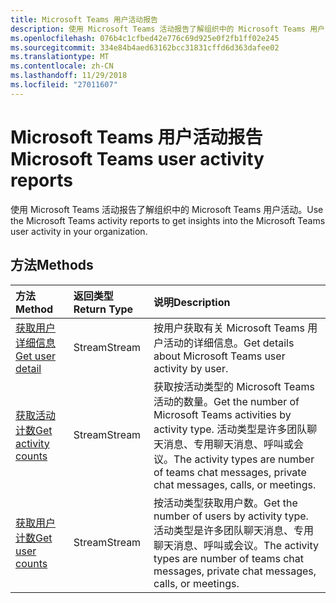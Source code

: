 ```yaml
---
title: Microsoft Teams 用户活动报告
description: 使用 Microsoft Teams 活动报告了解组织中的 Microsoft Teams 用户活动。
ms.openlocfilehash: 076b4c1cfbed42e776c69d925e0f2fb1ff02e245
ms.sourcegitcommit: 334e84b4aed63162bcc31831cffd6d363dafee02
ms.translationtype: MT
ms.contentlocale: zh-CN
ms.lasthandoff: 11/29/2018
ms.locfileid: "27011607"
---
```

# <a name="microsoft-teams-user-activity-reports"></a><span data-ttu-id="b53f9-103">Microsoft Teams 用户活动报告</span><span class="sxs-lookup"><span data-stu-id="b53f9-103">Microsoft Teams user activity reports</span></span>

<span data-ttu-id="b53f9-104">使用 Microsoft Teams 活动报告了解组织中的 Microsoft Teams 用户活动。</span><span class="sxs-lookup"><span data-stu-id="b53f9-104">Use the Microsoft Teams activity reports to get insights into the Microsoft Teams user activity in your organization.</span></span>

## <a name="methods"></a><span data-ttu-id="b53f9-105">方法</span><span class="sxs-lookup"><span data-stu-id="b53f9-105">Methods</span></span>

| <span data-ttu-id="b53f9-106">方法</span><span class="sxs-lookup"><span data-stu-id="b53f9-106">Method</span></span>                                   | <span data-ttu-id="b53f9-107">返回类型</span><span class="sxs-lookup"><span data-stu-id="b53f9-107">Return Type</span></span> | <span data-ttu-id="b53f9-108">说明</span><span class="sxs-lookup"><span data-stu-id="b53f9-108">Description</span></span>                              |
| :--------------------------------------- | :---------- | :--------------------------------------- |
| [<span data-ttu-id="b53f9-109">获取用户详细信息</span><span class="sxs-lookup"><span data-stu-id="b53f9-109">Get user detail</span></span>](../api/reportroot-getteamsuseractivityuserdetail.md) | <span data-ttu-id="b53f9-110">Stream</span><span class="sxs-lookup"><span data-stu-id="b53f9-110">Stream</span></span>      | <span data-ttu-id="b53f9-111">按用户获取有关 Microsoft Teams 用户活动的详细信息。</span><span class="sxs-lookup"><span data-stu-id="b53f9-111">Get details about Microsoft Teams user activity by user.</span></span> |
| [<span data-ttu-id="b53f9-112">获取活动计数</span><span class="sxs-lookup"><span data-stu-id="b53f9-112">Get activity counts</span></span>](../api/reportroot-getteamsuseractivitycounts.md) | <span data-ttu-id="b53f9-113">Stream</span><span class="sxs-lookup"><span data-stu-id="b53f9-113">Stream</span></span>      | <span data-ttu-id="b53f9-114">获取按活动类型的 Microsoft Teams 活动的数量。</span><span class="sxs-lookup"><span data-stu-id="b53f9-114">Get the number of Microsoft Teams activities by activity type.</span></span> <span data-ttu-id="b53f9-115">活动类型是许多团队聊天消息、专用聊天消息、呼叫或会议。</span><span class="sxs-lookup"><span data-stu-id="b53f9-115">The activity types are number of teams chat messages, private chat messages, calls, or meetings.</span></span> |
| [<span data-ttu-id="b53f9-116">获取用户计数</span><span class="sxs-lookup"><span data-stu-id="b53f9-116">Get user counts</span></span>](../api/reportroot-getteamsuseractivityusercounts.md) | <span data-ttu-id="b53f9-117">Stream</span><span class="sxs-lookup"><span data-stu-id="b53f9-117">Stream</span></span>      | <span data-ttu-id="b53f9-118">按活动类型获取用户数。</span><span class="sxs-lookup"><span data-stu-id="b53f9-118">Get the number of users by activity type.</span></span> <span data-ttu-id="b53f9-119">活动类型是许多团队聊天消息、专用聊天消息、呼叫或会议。</span><span class="sxs-lookup"><span data-stu-id="b53f9-119">The activity types are number of teams chat messages, private chat messages, calls, or meetings.</span></span> |
